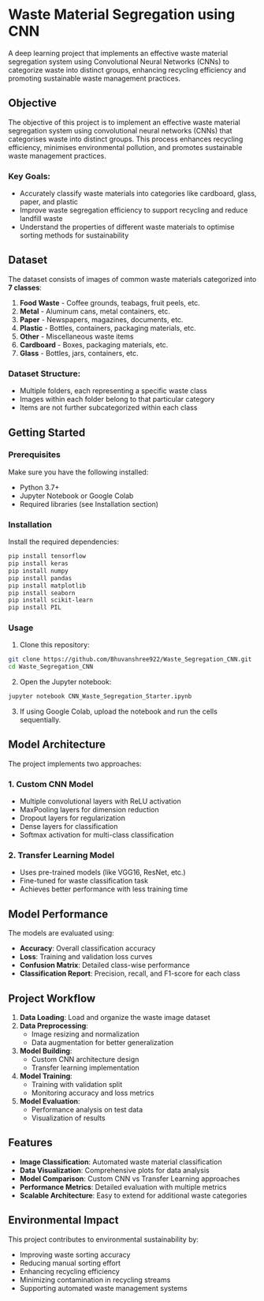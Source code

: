 # Waste Material Segregation using CNN

A deep learning project that implements an effective waste material segregation system using Convolutional Neural Networks (CNNs) to categorize waste into distinct groups, enhancing recycling efficiency and promoting sustainable waste management practices.

## Objective

The objective of this project is to implement an effective waste material segregation system using convolutional neural networks (CNNs) that categorises waste into distinct groups. This process enhances recycling efficiency, minimises environmental pollution, and promotes sustainable waste management practices.

### Key Goals:
- Accurately classify waste materials into categories like cardboard, glass, paper, and plastic
- Improve waste segregation efficiency to support recycling and reduce landfill waste
- Understand the properties of different waste materials to optimise sorting methods for sustainability

## Dataset

The dataset consists of images of common waste materials categorized into **7 classes**:

1. **Food Waste** - Coffee grounds, teabags, fruit peels, etc.
2. **Metal** - Aluminum cans, metal containers, etc.
3. **Paper** - Newspapers, magazines, documents, etc.
4. **Plastic** - Bottles, containers, packaging materials, etc.
5. **Other** - Miscellaneous waste items
6. **Cardboard** - Boxes, packaging materials, etc.
7. **Glass** - Bottles, jars, containers, etc.

### Dataset Structure:
- Multiple folders, each representing a specific waste class
- Images within each folder belong to that particular category
- Items are not further subcategorized within each class

## Getting Started

### Prerequisites

Make sure you have the following installed:
- Python 3.7+
- Jupyter Notebook or Google Colab
- Required libraries (see Installation section)

### Installation

Install the required dependencies:

```bash
pip install tensorflow
pip install keras
pip install numpy
pip install pandas
pip install matplotlib
pip install seaborn
pip install scikit-learn
pip install PIL
```

### Usage

1. Clone this repository:
```bash
git clone https://github.com/Bhuvanshree922/Waste_Segregation_CNN.git
cd Waste_Segregation_CNN
```

2. Open the Jupyter notebook:
```bash
jupyter notebook CNN_Waste_Segregation_Starter.ipynb
```

3. If using Google Colab, upload the notebook and run the cells sequentially.

## Model Architecture

The project implements two approaches:

### 1. Custom CNN Model
- Multiple convolutional layers with ReLU activation
- MaxPooling layers for dimension reduction
- Dropout layers for regularization
- Dense layers for classification
- Softmax activation for multi-class classification

### 2. Transfer Learning Model
- Uses pre-trained models (like VGG16, ResNet, etc.)
- Fine-tuned for waste classification task
- Achieves better performance with less training time

## Model Performance

The models are evaluated using:
- **Accuracy**: Overall classification accuracy
- **Loss**: Training and validation loss curves
- **Confusion Matrix**: Detailed class-wise performance
- **Classification Report**: Precision, recall, and F1-score for each class

## Project Workflow

1. **Data Loading**: Load and organize the waste image dataset
2. **Data Preprocessing**: 
   - Image resizing and normalization
   - Data augmentation for better generalization
3. **Model Building**: 
   - Custom CNN architecture design
   - Transfer learning implementation
4. **Model Training**: 
   - Training with validation split
   - Monitoring accuracy and loss metrics
5. **Model Evaluation**: 
   - Performance analysis on test data
   - Visualization of results

## Features

- **Image Classification**: Automated waste material classification
- **Data Visualization**: Comprehensive plots for data analysis
- **Model Comparison**: Custom CNN vs Transfer Learning approaches
- **Performance Metrics**: Detailed evaluation with multiple metrics
- **Scalable Architecture**: Easy to extend for additional waste categories

## Environmental Impact

This project contributes to environmental sustainability by:
- Improving waste sorting accuracy
- Reducing manual sorting effort
- Enhancing recycling efficiency
- Minimizing contamination in recycling streams
- Supporting automated waste management systems

